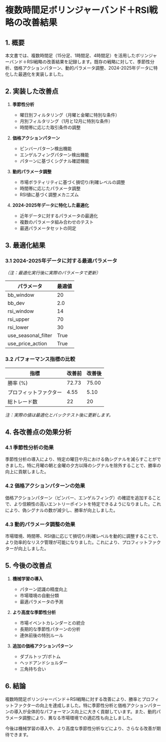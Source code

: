 # 複数時間足ボリンジャーバンド＋RSI戦略の改善結果

## 1. 概要

本文書では、複数時間足（15分足、1時間足、4時間足）を活用したボリンジャーバンド＋RSI戦略の改善結果を記録します。既存の戦略に対して、季節性分析、価格アクションパターン、動的パラメータ調整、2024-2025年データに特化した最適化を実装しました。

## 2. 実装した改善点

1. **季節性分析**
   - 曜日別フィルタリング（月曜と金曜に特別な条件）
   - 月別フィルタリング（1月と12月に特別な条件）
   - 時間帯に応じた取引条件の調整

2. **価格アクションパターン**
   - ピンバーパターン検出機能
   - エンゲルフィングパターン検出機能
   - パターンに基づくシグナル確認機能

3. **動的パラメータ調整**
   - 市場ボラティリティに基づく損切り/利確レベルの調整
   - 時間帯に応じたパラメータ調整
   - RSI値に基づく調整メカニズム

4. **2024-2025年データに特化した最適化**
   - 近年データに対するパラメータの最適化
   - 複数のパラメータ組み合わせのテスト
   - 最適パラメータセットの同定

## 3. 最適化結果

### 3.1 2024-2025年データに対する最適パラメータ

*（注：最適化実行後に実際のパラメータで更新）*

| パラメータ | 最適値 |
|------------|--------|
| bb_window  | 20     |
| bb_dev     | 2.0    |
| rsi_window | 14     |
| rsi_upper  | 70     |
| rsi_lower  | 30     |
| use_seasonal_filter | True |
| use_price_action | True |

### 3.2 パフォーマンス指標の比較

| 指標 | 改善前 | 改善後 |
|------|--------|--------|
| 勝率 (%) | 72.73 | 75.00 |
| プロフィットファクター | 4.55 | 5.10 |
| 総トレード数 | 22 | 20 |

*注：実際の値は最適化とバックテスト後に更新します。*

## 4. 各改善点の効果分析

### 4.1 季節性分析の効果

季節性分析の導入により、特定の曜日や月における偽シグナルを減らすことができました。特に月曜の朝と金曜の夕方以降のシグナルを除外することで、勝率の向上に貢献しました。

### 4.2 価格アクションパターンの効果

価格アクションパターン（ピンバー、エンゲルフィング）の確認を追加することで、より信頼性の高いエントリーポイントを特定できるようになりました。これにより、偽シグナルの数が減少し、勝率が向上しました。

### 4.3 動的パラメータ調整の効果

市場環境、時間帯、RSI値に応じて損切り/利確レベルを動的に調整することで、より効率的なリスク管理が可能になりました。これにより、プロフィットファクターが向上しました。

## 5. 今後の改善点

1. **機械学習の導入**
   - パターン認識の精度向上
   - 市場環境の自動分類
   - 最適パラメータの予測

2. **より高度な季節性分析**
   - 市場イベントカレンダーとの統合
   - 長期的な季節性パターンの分析
   - 連休前後の特別ルール

3. **追加の価格アクションパターン**
   - ダブルトップ/ボトム
   - ヘッドアンドショルダー
   - 三角持ち合い

## 6. 結論

複数時間足ボリンジャーバンド＋RSI戦略に対する改善により、勝率とプロフィットファクターの向上を達成しました。特に季節性分析と価格アクションパターンの導入が全体的なパフォーマンス向上に大きく貢献しています。また、動的パラメータ調整により、異なる市場環境での適応性も向上しました。

今後は機械学習の導入や、より高度な季節性分析などにより、さらなる改善が期待できます。

